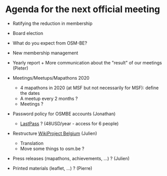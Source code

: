# Agenda for the next official meeting

- Ratifying the reduction in membership

- Board election

- What do you expect from OSM-BE?

- New membership management

- Yearly report + More communication about the "result" of our meetings (Pieter)

- Meetings/Meetups/Mapathons 2020
  - 4 mapathons in 2020 (at MSF but not necessarily for MSF): define the dates
  - A meetup every 2 months ?
  - Meetings ?

- Password policy for OSMBE accounts (Jonathan)
  - [LastPass](https://www.lastpass.com/) ? (48USD/year - access for 6 people)
  
- Restructure [WikiProject Belgium](https://wiki.openstreetmap.org/wiki/WikiProject_Belgium) (Julien)
  - Translation
  - Move some things to osm.be ?
  
- Press releases (mapathons, achievements, ...) ? (Julien)

- Printed materials (leaflet, ...) ? (Pierre)
